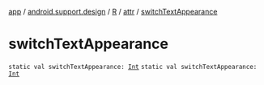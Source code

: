 [app](../../../index.md) / [android.support.design](../../index.md) / [R](../index.md) / [attr](index.md) / [switchTextAppearance](./switch-text-appearance.md)

# switchTextAppearance

`static val switchTextAppearance: `[`Int`](https://kotlinlang.org/api/latest/jvm/stdlib/kotlin/-int/index.html)
`static val switchTextAppearance: `[`Int`](https://kotlinlang.org/api/latest/jvm/stdlib/kotlin/-int/index.html)